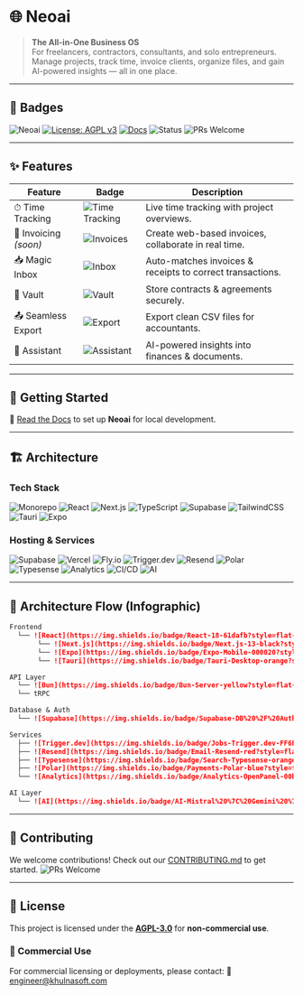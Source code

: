 # 🌐 Neoai

> **The All-in-One Business OS**  
> For freelancers, contractors, consultants, and solo entrepreneurs.  
> Manage projects, track time, invoice clients, organize files, and gain AI-powered insights — all in one place.

---

## 📛 Badges

![Neoai](https://img.shields.io/badge/Neoai-Business%20OS-blueviolet?style=for-the-badge&logo=vercel&logoColor=white)
[![License: AGPL v3](https://img.shields.io/badge/License-AGPLv3-blue.svg?style=for-the-badge)](https://opensource.org/licenses/AGPL-3.0)
[![Docs](https://img.shields.io/badge/Docs-neoai.khulnasoft.com-informational?style=for-the-badge&logo=readthedocs&logoColor=white)](https://docs.neoai.khulnasoft.com)
![Status](https://img.shields.io/badge/Status-Active-success?style=for-the-badge)
![PRs Welcome](https://img.shields.io/badge/PRs-Welcome-brightgreen?style=for-the-badge&logo=github)

---

## ✨ Features

| Feature | Badge | Description |
|---------|-------|-------------|
| ⏱ Time Tracking | ![Time Tracking](https://img.shields.io/badge/Tracking-Productivity-blue?style=flat-square&logo=clockify) | Live time tracking with project overviews. |
| 🧾 Invoicing *(soon)* | ![Invoices](https://img.shields.io/badge/Invoicing-Coming%20Soon-orange?style=flat-square&logo=files) | Create web-based invoices, collaborate in real time. |
| 📥 Magic Inbox | ![Inbox](https://img.shields.io/badge/Magic--Inbox-AI%20Matching-green?style=flat-square&logo=gmail) | Auto-matches invoices & receipts to correct transactions. |
| 🔐 Vault | ![Vault](https://img.shields.io/badge/Vault-Secure%20Storage-critical?style=flat-square&logo=lock) | Store contracts & agreements securely. |
| 📤 Seamless Export | ![Export](https://img.shields.io/badge/Export-CSV%20Ready-yellow?style=flat-square&logo=files) | Export clean CSV files for accountants. |
| 🤖 Assistant | ![Assistant](https://img.shields.io/badge/Assistant-AI%20Insights-9cf?style=flat-square&logo=openai) | AI-powered insights into finances & documents. |

---

## 🚀 Getting Started

📖 [Read the Docs](https://docs.neoai.khulnasoft.com) to set up **Neoai** for local development.

---

## 🏗 Architecture

### Tech Stack

![Monorepo](https://img.shields.io/badge/Monorepo-Bun-yellow?style=flat-square&logo=bun)
![React](https://img.shields.io/badge/React-18-61dafb?style=flat-square&logo=react)
![Next.js](https://img.shields.io/badge/Next.js-13-black?style=flat-square&logo=nextdotjs)
![TypeScript](https://img.shields.io/badge/TypeScript-5-blue?style=flat-square&logo=typescript)
![Supabase](https://img.shields.io/badge/Supabase-DB-green?style=flat-square&logo=supabase)
![TailwindCSS](https://img.shields.io/badge/Tailwind-CSS-38B2AC?style=flat-square&logo=tailwindcss)
![Tauri](https://img.shields.io/badge/Tauri-Desktop-orange?style=flat-square&logo=tauri)
![Expo](https://img.shields.io/badge/Expo-Mobile-000020?style=flat-square&logo=expo)

### Hosting & Services

![Supabase](https://img.shields.io/badge/Hosted-Supabase-3ECF8E?style=flat-square&logo=supabase)
![Vercel](https://img.shields.io/badge/Hosted-Vercel-black?style=flat-square&logo=vercel)
![Fly.io](https://img.shields.io/badge/API-Fly.io-purple?style=flat-square&logo=flydotio)
![Trigger.dev](https://img.shields.io/badge/Jobs-Trigger.dev-FF6F61?style=flat-square)
![Resend](https://img.shields.io/badge/Email-Resend-red?style=flat-square)
![Polar](https://img.shields.io/badge/Payments-Polar-blue?style=flat-square)
![Typesense](https://img.shields.io/badge/Search-Typesense-orange?style=flat-square)
![Analytics](https://img.shields.io/badge/Analytics-OpenPanel-00bfff?style=flat-square)
![CI/CD](https://img.shields.io/badge/CI%2FCD-GitHub%20Actions-2088FF?style=flat-square&logo=githubactions)
![AI](https://img.shields.io/badge/AI-Mistral%20%7C%20Gemini%20%7C%20OpenAI-9cf?style=flat-square&logo=openai)

---

## 🔎 Architecture Flow (Infographic)

```markdown
Frontend
  └── ![React](https://img.shields.io/badge/React-18-61dafb?style=flat-square&logo=react)
       └── ![Next.js](https://img.shields.io/badge/Next.js-13-black?style=flat-square&logo=nextdotjs)
       └── ![Expo](https://img.shields.io/badge/Expo-Mobile-000020?style=flat-square&logo=expo)
       └── ![Tauri](https://img.shields.io/badge/Tauri-Desktop-orange?style=flat-square&logo=tauri)

API Layer
  └── ![Bun](https://img.shields.io/badge/Bun-Server-yellow?style=flat-square&logo=bun)
  └── tRPC

Database & Auth
  └── ![Supabase](https://img.shields.io/badge/Supabase-DB%20%2F%20Auth-3ECF8E?style=flat-square&logo=supabase)

Services
  ├── ![Trigger.dev](https://img.shields.io/badge/Jobs-Trigger.dev-FF6F61?style=flat-square)
  ├── ![Resend](https://img.shields.io/badge/Email-Resend-red?style=flat-square)
  ├── ![Typesense](https://img.shields.io/badge/Search-Typesense-orange?style=flat-square)
  ├── ![Polar](https://img.shields.io/badge/Payments-Polar-blue?style=flat-square)
  └── ![Analytics](https://img.shields.io/badge/Analytics-OpenPanel-00bfff?style=flat-square)

AI Layer
  └── ![AI](https://img.shields.io/badge/AI-Mistral%20%7C%20Gemini%20%7C%20OpenAI-9cf?style=flat-square&logo=openai)
````

---

## 🤝 Contributing

We welcome contributions!
Check out our [CONTRIBUTING.md](./CONTRIBUTING.md) to get started.
![PRs Welcome](https://img.shields.io/badge/PRs-Welcome-brightgreen?style=for-the-badge\&logo=github)

---

## 📜 License

This project is licensed under the **[AGPL-3.0](https://opensource.org/licenses/AGPL-3.0)** for **non-commercial use**.

### 💼 Commercial Use

For commercial licensing or deployments, please contact:
📧 [engineer@khulnasoft.com](mailto:engineer@khulnasoft.com)